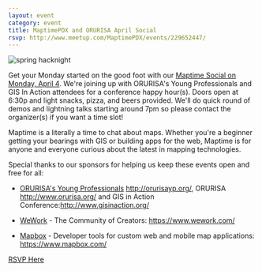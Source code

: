 ```yaml
---
layout: event
category: event
title: MaptimePDX and ORURISA April Social
rsvp: http://www.meetup.com/MaptimePDX/events/229652447/
---
```


![spring hacknight](img/2016-04-04-april-event.jpg)

Get your Monday started on the good foot with our [Maptime Social on Monday, April 4](http://www.meetup.com/MaptimePDX/events/229652447/). We're joining up with ORURISA's Young Professionals and GIS In Action attendees for a conference happy hour(s). Doors open at 6:30p and light snacks, pizza, and beers provided. We'll do quick round of demos and lightning talks starting around 7pm so please contact the organizer(s) if you want a time slot!

Maptime is a literally a time to chat about maps. Whether you're a beginner getting your bearings with GIS or building apps for the web, Maptime is for anyone and everyone curious about the latest in mapping technologies. 

Special thanks to our sponsors for helping us keep these events open and free for all: 

- [ORURISA's Young Professionals](http://orurisayp.org/) http://orurisayp.org/, ORURISA http://www.orurisa.org/ and GIS in Action Conference:http://www.gisinaction.org/

- [WeWork](https://www.wework.com/) - The Community of Creators: https://www.wework.com/

- [Mapbox](https://www.mapbox.com/) - Developer tools for custom web and mobile map applications: https://www.mapbox.com/

[RSVP Here](http://www.meetup.com/MaptimePDX/events/229652447/)

